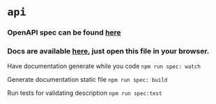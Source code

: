 # `api`

### OpenAPI spec can be found [here]('./spec/predictivemovement-1.0.0.yaml')

### Docs are available [here](./pm-redoc.html), just open this file in your browser.

Have documentation generate while you code
`npm run spec: watch`

Generate documentation static file
`npm run spec: build`

Run tests for validating description
`npm run spec:test`
